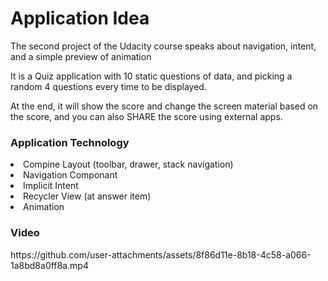 <h1>
  Application Idea
</h1>
<div>
  <p> The second project of the Udacity course speaks about navigation, intent, and a simple preview of animation </p>
  <p>It is a Quiz application with 10 static questions of data, and picking a random 4 questions every time to be displayed.</p>
  <p>At the end, it will show the score and change the screen material based on the score, and you can also SHARE the score using external apps.</p>
</div>
<h3>Application Technology</h3>
<li>Compine Layout (toolbar, drawer, stack navigation) </li>
<li>Navigation Componant</li>
<li>
  Implicit Intent
</li>
<li>Recycler View (at answer item)</li>
<li>Animation</li>

<h3>Video</h3>
https://github.com/user-attachments/assets/8f86d11e-8b18-4c58-a066-1a8bd8a0ff8a.mp4

